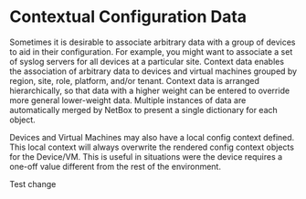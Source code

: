 # Contextual Configuration Data

Sometimes it is desirable to associate arbitrary data with a group of devices to aid in their configuration. For example, you might want to associate a set of syslog servers for all devices at a particular site. Context data enables the association of arbitrary data to devices and virtual machines grouped by region, site, role, platform, and/or tenant. Context data is arranged hierarchically, so that data with a higher weight can be entered to override more general lower-weight data. Multiple instances of data are automatically merged by NetBox to present a single dictionary for each object.

Devices and Virtual Machines may also have a local config context defined. This local context will always overwrite the rendered config context objects for the Device/VM. This is useful in situations were the device requires a one-off value different from the rest of the environment.


Test change